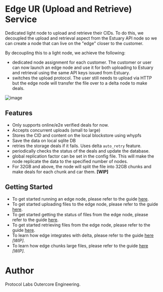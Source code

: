 # Edge UR (Upload and Retrieve) Service

Dedicated light node to upload and retrieve their CIDs. To do this, we decoupled the upload and retrieval aspect from the Estuary API node so we can create a node that can live on the "edge" closer to the customer.

By decoupling this to a light node, we achieve the following:
- dedicated node assignment for each customer. The customer or user can now launch an edge node and use it for both uploading to Estuary and retrieval using the same API keys issued from Estuary.
- switches the upload protocol. The user still needs to upload via HTTP but the edge node will transfer the file over to a delta node to make deals.

![image](https://user-images.githubusercontent.com/4479171/227985970-58bfead8-0906-4f2e-b7ae-b314508ee3e5.png)

## Features
- Only supports online/e2e verified deals for now.
- Accepts concurrent uploads (small to large)
- Stores the CID and content on the local blockstore using whypfs
- Save the data on local sqlite DB
- retries the storage deals if it fails. Uses delta `auto_retry` feature.
- periodically checks the status of the deals and update the database.
- global replication factor can be set in the config file. This will make the node replicate the data to the specified number of nodes.
- For 32GB and above, the node will split the file into 32GB chunks and make deals for each chunk and car them. **[WIP]** 

## Getting Started
- To get started running an edge node, please refer to the guide [here](running_node.md).
- To get started uploading files to the edge node, please refer to the guide [here](uploading_file.md).
- To get started getting the status of files from the edge node, please refer to the guide [here](check_status.md).
- To get started retrieving files from the edge node, please refer to the guide [here](retrieve_gateway.md).
- To learn how edge integrates with delta, please refer to the guide [here](delta_integration.md) *[WIP]*.
- To learn how edge chunks large files, please refer to the guide [here](chunking.md) *[WIP]*.

# Author
Protocol Labs Outercore Engineering.
